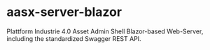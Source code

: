 # aasx-server-blazor

Plattform Industrie 4.0 Asset Admin Shell Blazor-based Web-Server, including the standardized Swagger REST API.
